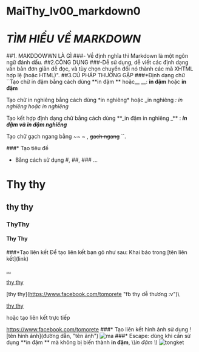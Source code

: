 # MaiThy_lv00_markdown0
# *TÌM HIỂU VỀ MARKDOWN*
##1. MAKDDOWWN LÀ GÌ
###- Về định nghĩa thì Markdown là một ngôn ngữ đánh dấu.
##2.CÔNG DỤNG
###-Dễ sử dụng, dễ viết các định dạng văn bản đơn giản dễ đọc, và tùy chọn chuyển đổi nó thành các mã XHTML hợp lệ (hoặc HTML)".
##3.CÚ PHÁP THƯỜNG GẶP
###*Định dạng chữ
``Tạo chữ in đậm bằng cách dùng \*\*in đậm ** hoặc__ __:  **in đậm** hoặc __in đậm__

Tạo chữ in nghiêng bằng cách dùng \*in nghiêng* hoặc \_in nghiêng _:  *in nghiêng* hoặc in nghiêng_

Tạo kết hợp định dạng chữ bằng cách dùng \*\*\_in đậm in nghiêng \_\*\*   :  **_in đậm và in đậm nghiêng_**

Tạo chữ gạch ngang bằng ~~ ~ , ~~gach ngang~~ ``.


###* Tạo tiêu đề 
- Bằng cách sử dụng #, ##, ### ...

# Thy thy
## thy thy
### ThyThy
#### Thy Thy
###*Tạo liên kết
Để tạo liên kết bạn gõ như sau: Khai báo trong \[tên liên kết\]\(link\)

[...](link)

[thy thy](http://www.facebook.com/tomorete)

\[thy thy](https://www.facebook.com/tomorete "fb thy dễ thương :v")\

[thy thy](https://www.facebook.com/tomorete "fb thy dễ thương :v")

hoặc tạo liên kết trực tiếp

https://www.facebook.com/tomorete 
###* Tạo liên kết hình ảnh
sử dụng  \!\[tên hình ảnh\]\(đường dẫn, "tên ảnh"\)
![ma](https://gianganh.net/wp-content/uploads/2016/02/con-quy.jpg)
###* Escape: dùng khi cần sử dụng \*\*in đậm \*\* mà không bị biến thành **in đậm**, \\*\\*in đậm \\*\\*
![tongket](https://embed.gyazo.com/4d5c39f78e32abda99216b64554a84b7.png)





